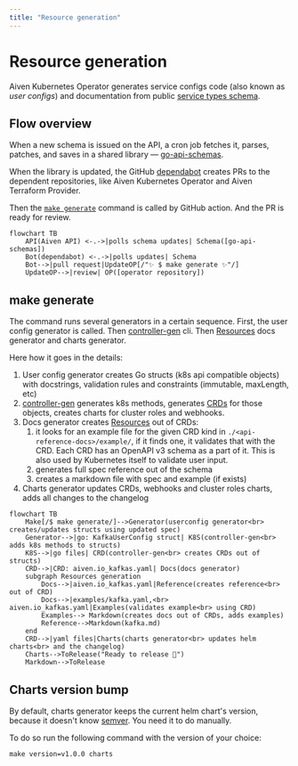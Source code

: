 ```yaml
---
title: "Resource generation"
---
```


# Resource generation

Aiven Kubernetes Operator generates service configs code (also known as _user configs_)
and documentation
from public [service types schema][service-types].

## Flow overview

When a new schema is issued on the API,
a cron job fetches it, parses, patches, and saves in a shared library — [go-api-schemas][go-api-schemas].

When the library is updated,
the GitHub [dependabot](https://github.com/dependabot) creates PRs to the dependent repositories,
like Aiven Kubernetes Operator and Aiven Terraform Provider.

Then the [`make generate`](#make-generate) command is called by GitHub action.
And the PR is ready for review.

```mermaid
flowchart TB
    API(Aiven API) <-.->|polls schema updates| Schema([go-api-schemas])
    Bot(dependabot) <-.->|polls updates| Schema
    Bot-->|pull request|UpdateOP[/"✨ $ make generate ✨"/]
    UpdateOP-->|review| OP([operator repository])
```

## make generate

The command runs several generators in a certain sequence.
First, the user config generator is called.
Then [controller-gen][controller-gen] cli.
Then [Resources][resources] docs generator
and charts generator.

Here how it goes in the details:

1. User config generator creates Go structs (k8s api compatible objects) with docstrings,
   validation rules and constraints (immutable, maxLength, etc)
2. [controller-gen][controller-gen] generates k8s methods,
   generates [CRDs][crd] for those objects,
   creates charts for cluster roles and webhooks.
3. Docs generator creates [Resources][resources] out of CRDs:
   1. it looks for an example file for the given CRD kind in `./<api-reference-docs>/example/`,
      if it finds one, it validates that with the CRD.
      Each CRD has an OpenAPI v3 schema as a part of it.
      This is also used by Kubernetes itself to validate user input.
   2. generates full spec reference out of the schema
   3. creates a markdown file with spec and example (if exists)
4. Charts generator
   updates CRDs, webhooks and cluster roles charts,
   adds all changes to the changelog

[go-api-schemas]: https://github.com/aiven/go-api-schemas
[service-types]: https://api.aiven.io/doc/#tag/Service/operation/ListPublicServiceTypes
[resources]: ../resources/alloydbomni.md
[controller-gen]: https://book.kubebuilder.io/reference/controller-gen.html
[crd]: https://kubernetes.io/docs/concepts/extend-kubernetes/api-extension/custom-resources/

```mermaid
flowchart TB
    Make[/$ make generate/]-->Generator(userconfig generator<br> creates/updates structs using updated spec)
    Generator-->|go: KafkaUserConfig struct| K8S(controller-gen<br> adds k8s methods to structs)
    K8S-->|go files| CRD(controller-gen<br> creates CRDs out of structs)
    CRD-->|CRD: aiven.io_kafkas.yaml| Docs(docs generator)
    subgraph Resources generation
        Docs-->|aiven.io_kafkas.yaml|Reference(creates reference<br> out of CRD)
        Docs-->|examples/kafka.yaml,<br> aiven.io_kafkas.yaml|Examples(validates example<br> using CRD)
        Examples--> Markdown(creates docs out of CRDs, adds examples)
        Reference-->Markdown(kafka.md)
    end
    CRD-->|yaml files|Charts(charts generator<br> updates helm charts<br> and the changelog)
    Charts-->ToRelease("Ready to release 🎉")
    Markdown-->ToRelease
```

## Charts version bump

By default,
charts generator keeps the current helm chart's version,
because it doesn't know [semver](https://semver.org/).
You need it to do manually.

To do so run the following command with the version of your choice:

```shell
make version=v1.0.0 charts
```
